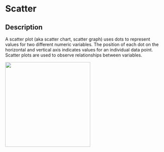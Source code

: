 # Scatter

## Description

A scatter plot (aka scatter chart, scatter graph) uses dots to represent values for two different numeric variables. The position of each dot on the horizontal and vertical axis indicates values for an individual data point. Scatter plots are used to observe relationships between variables.

<img src="image1.jpg" style="width:2.82761in" />
